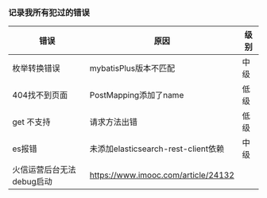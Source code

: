### 记录我所有犯过的错误
|错误|原因|级别
|---|---|----|
|枚举转换错误|mybatisPlus版本不匹配|中级
|404找不到页面|PostMapping添加了name|低级
|get 不支持|请求方法出错|低级
|es报错|未添加elasticsearch-rest-client依赖|中级
|火信运营后台无法debug启动|https://www.imooc.com/article/24132